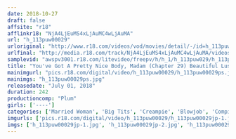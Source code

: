 ```yaml
---
date: 2018-10-27
draft: false
affsite: "r18"
afflinkr18: "NjA4LjEuMS4xLjAuMC4wLjAuMA"
url: "h_113puw00029"
urloriginal: "http://www.r18.com/videos/vod/movies/detail/-/id=h_113puw00029"
urlfinal: "http://media.r18.com/track/NjA4LjEuMS4xLjAuMC4wLjAuMA/videos/vod/movies/detail/-/id=h_113puw00029"
samplevid: "awspv3001.r18.com/litevideo/freepv/h/h_1/h_113puw029/h_113puw029_dmb_w.mp4"
title: "You've Got A Pretty Nice Body, Madam (Chapter 29) Beautiful Lustful Wives Whose Lower Body Won't Stop Throbbing (10 Women)"
mainimgurl: "pics.r18.com/digital/video/h_113puw00029/h_113puw00029ps.jpg"
mainimgs: "h_113puw00029ps.jpg"
releasedate: "July 01, 2018"
duration: 242
productioncomp: "Plum"
girls: ['----']
categories: ['Married Woman', 'Big Tits', 'Creampie', 'Blowjob', 'Compilation', 'Over 4 Hours']
imgurls: ['pics.r18.com/digital/video/h_113puw00029/h_113puw00029jp-1.jpg', 'pics.r18.com/digital/video/h_113puw00029/h_113puw00029jp-2.jpg', 'pics.r18.com/digital/video/h_113puw00029/h_113puw00029jp-3.jpg', 'pics.r18.com/digital/video/h_113puw00029/h_113puw00029jp-4.jpg', 'pics.r18.com/digital/video/h_113puw00029/h_113puw00029jp-5.jpg', 'pics.r18.com/digital/video/h_113puw00029/h_113puw00029jp-6.jpg', 'pics.r18.com/digital/video/h_113puw00029/h_113puw00029jp-7.jpg', 'pics.r18.com/digital/video/h_113puw00029/h_113puw00029jp-8.jpg', 'pics.r18.com/digital/video/h_113puw00029/h_113puw00029jp-9.jpg', 'pics.r18.com/digital/video/h_113puw00029/h_113puw00029jp-10.jpg', 'pics.r18.com/digital/video/h_113puw00029/h_113puw00029jp-11.jpg', 'pics.r18.com/digital/video/h_113puw00029/h_113puw00029jp-12.jpg', 'pics.r18.com/digital/video/h_113puw00029/h_113puw00029jp-13.jpg', 'pics.r18.com/digital/video/h_113puw00029/h_113puw00029jp-14.jpg', 'pics.r18.com/digital/video/h_113puw00029/h_113puw00029jp-15.jpg', 'pics.r18.com/digital/video/h_113puw00029/h_113puw00029jp-16.jpg', 'pics.r18.com/digital/video/h_113puw00029/h_113puw00029jp-17.jpg', 'pics.r18.com/digital/video/h_113puw00029/h_113puw00029jp-18.jpg', 'pics.r18.com/digital/video/h_113puw00029/h_113puw00029jp-19.jpg', 'pics.r18.com/digital/video/h_113puw00029/h_113puw00029jp-20.jpg']
imgs: ['h_113puw00029jp-1.jpg', 'h_113puw00029jp-2.jpg', 'h_113puw00029jp-3.jpg', 'h_113puw00029jp-4.jpg', 'h_113puw00029jp-5.jpg', 'h_113puw00029jp-6.jpg', 'h_113puw00029jp-7.jpg', 'h_113puw00029jp-8.jpg', 'h_113puw00029jp-9.jpg', 'h_113puw00029jp-10.jpg', 'h_113puw00029jp-11.jpg', 'h_113puw00029jp-12.jpg', 'h_113puw00029jp-13.jpg', 'h_113puw00029jp-14.jpg', 'h_113puw00029jp-15.jpg', 'h_113puw00029jp-16.jpg', 'h_113puw00029jp-17.jpg', 'h_113puw00029jp-18.jpg', 'h_113puw00029jp-19.jpg', 'h_113puw00029jp-20.jpg']
---
```

